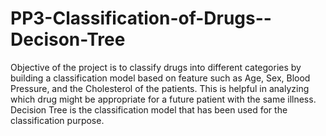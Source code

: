 # PP3-Classification-of-Drugs--Decison-Tree

Objective of the project is to classify drugs into different categories by building a classification model based on feature such as Age, Sex, Blood Pressure, and the Cholesterol of the patients. This is helpful in analyzing which drug might be appropriate for a future patient with the same illness. Decision Tree is the classification model that has been used for the classification purpose.
